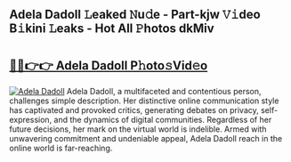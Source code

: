 ## Adela Dadoll 𝙻eaked 𝙽u𝚍e - Part-kjw 𝚅𝚒deo B𝚒kini 𝙻eaks - Hot All 𝙿hotos dkMiv

# <h2><a href="http://ld1thdv.urlbe.top/?page=Adela+Dadoll">🔗🔗👉👉 Adela Dadoll P𝚑oto𝚜Vid𝚎o</a></h2>

[![Adela Dadoll](https://i.imgur.com/eBuTRDB.gif)](http://ld1thdv.urlbe.top/?page=Adela+Dadoll)
Adela Dadoll, a multifaceted and contentious person, challenges simple description. Her distinctive online communication style has captivated and provoked critics, generating debates on privacy, self-expression, and the dynamics of digital communities. Regardless of her future decisions, her mark on the virtual world is indelible. Armed with unwavering commitment and undeniable appeal, Adela Dadoll reach in the online world is far-reaching.
